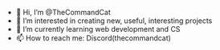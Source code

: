 - 👋 Hi, I’m @TheCommandCat
- 👀 I’m interested in creating new, useful, interesting projects
- 🌱 I’m currently learning web development and CS
- 📫 How to reach me: Discord(thecommandcat)
